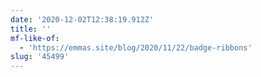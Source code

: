 ```yaml
---
date: '2020-12-02T12:38:19.912Z'
title: ''
mf-like-of:
  - 'https://emmas.site/blog/2020/11/22/badge-ribbons'
slug: '45499'
---
```

